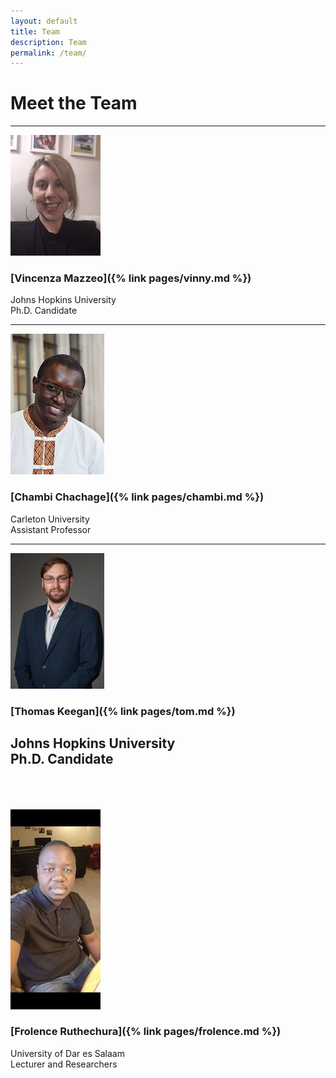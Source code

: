 ```yaml
---
layout: default
title: Team
description: Team
permalink: /team/
---
```

# Meet the Team

---
![Vinny](../pages/images/vinny.jpeg)  
### [Vincenza Mazzeo]({% link pages/vinny.md %})  
Johns Hopkins University  
Ph.D. Candidate  

---

![Chambi](../pages/images/chambi.jpeg)  
### [Chambi Chachage]({% link pages/chambi.md %})  
Carleton University  
Assistant Professor  

---

![Tom](../pages/images/tom.jpeg)  
### [Thomas Keegan]({% link pages/tom.md %})  
Johns Hopkins University  
Ph.D. Candidate  
<br/><br/>
---

![Frolence](../pages/images/frolence.jpeg)  
### [Frolence Ruthechura]({% link pages/frolence.md %})  
University of Dar es Salaam  
Lecturer and Researchers  
 


